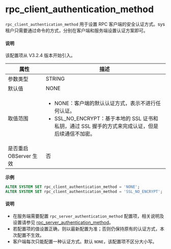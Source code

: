 # rpc_client_authentication_method

`rpc_client_authentication_method` 用于设置 RPC 客户端的安全认证方式。sys 租户只需要通过命令的方式，分别在客户端和服务端设置认证方案即可。

<main id="notice" type='explain'>
  <h4>说明</h4>
  <p>该配置项从 V3.2.4 版本开始引入。</p>
</main>

| **属性** | **描述** |
| ------ | ------ |
| 参数类型 | STRING |
| 默认值 | NONE |
| 取值范围 |<ul> <li>NONE：客户端的默认认证方式，表示不进行任何认证。</li> <li>SSL_NO_ENCRYPT：基于本地的 SSL 证书和私钥，通过 SSL 握手的方式来完成认证，但是后续通信不加密。</li></ul>|
| 是否重启 OBServer 生效 | 否 |
**示例**

```sql
ALTER SYSTEM SET rpc_client_authentication_method = 'NONE';
ALTER SYSTEM SET rpc_client_authentication_method = 'SSL_NO_ENCRYPT';
```

<main id="notice" type='explain'>
  <h4>说明</h4>
  <ul>
  <li>在服务端需要配置 <code>rpc_server_authentication_method</code> 配置项，相关说明及设置请参见 <a href="282.rpc_server_authentication_method.md">rpc_server_authentication_method</a>。</li>
  <li>若配置项的值设置正确，则以最新配置为准；否则仍保持原有的认证方式，本次配置不生效。</li>
  <li>客户端每次只能配置一种认证方式。默认 <code>NONE</code>，该配置项不区分大小写。</li>
  </ul>
</main>
